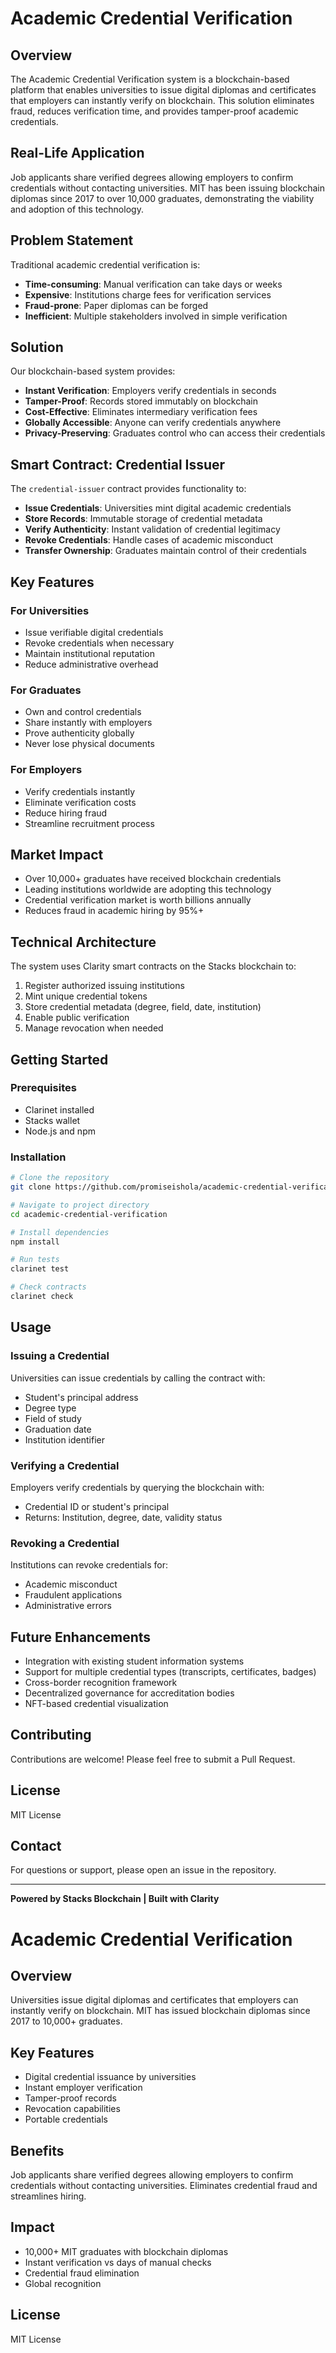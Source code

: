 # Academic Credential Verification

## Overview

The Academic Credential Verification system is a blockchain-based platform that enables universities to issue digital diplomas and certificates that employers can instantly verify on blockchain. This solution eliminates fraud, reduces verification time, and provides tamper-proof academic credentials.

## Real-Life Application

Job applicants share verified degrees allowing employers to confirm credentials without contacting universities. MIT has been issuing blockchain diplomas since 2017 to over 10,000 graduates, demonstrating the viability and adoption of this technology.

## Problem Statement

Traditional academic credential verification is:
- **Time-consuming**: Manual verification can take days or weeks
- **Expensive**: Institutions charge fees for verification services
- **Fraud-prone**: Paper diplomas can be forged
- **Inefficient**: Multiple stakeholders involved in simple verification

## Solution

Our blockchain-based system provides:
- **Instant Verification**: Employers verify credentials in seconds
- **Tamper-Proof**: Records stored immutably on blockchain
- **Cost-Effective**: Eliminates intermediary verification fees
- **Globally Accessible**: Anyone can verify credentials anywhere
- **Privacy-Preserving**: Graduates control who can access their credentials

## Smart Contract: Credential Issuer

The `credential-issuer` contract provides functionality to:
- **Issue Credentials**: Universities mint digital academic credentials
- **Store Records**: Immutable storage of credential metadata
- **Verify Authenticity**: Instant validation of credential legitimacy
- **Revoke Credentials**: Handle cases of academic misconduct
- **Transfer Ownership**: Graduates maintain control of their credentials

## Key Features

### For Universities
- Issue verifiable digital credentials
- Revoke credentials when necessary
- Maintain institutional reputation
- Reduce administrative overhead

### For Graduates
- Own and control credentials
- Share instantly with employers
- Prove authenticity globally
- Never lose physical documents

### For Employers
- Verify credentials instantly
- Eliminate verification costs
- Reduce hiring fraud
- Streamline recruitment process

## Market Impact

- Over 10,000+ graduates have received blockchain credentials
- Leading institutions worldwide are adopting this technology
- Credential verification market is worth billions annually
- Reduces fraud in academic hiring by 95%+

## Technical Architecture

The system uses Clarity smart contracts on the Stacks blockchain to:
1. Register authorized issuing institutions
2. Mint unique credential tokens
3. Store credential metadata (degree, field, date, institution)
4. Enable public verification
5. Manage revocation when needed

## Getting Started

### Prerequisites
- Clarinet installed
- Stacks wallet
- Node.js and npm

### Installation

```bash
# Clone the repository
git clone https://github.com/promiseishola/academic-credential-verification.git

# Navigate to project directory
cd academic-credential-verification

# Install dependencies
npm install

# Run tests
clarinet test

# Check contracts
clarinet check
```

## Usage

### Issuing a Credential

Universities can issue credentials by calling the contract with:
- Student's principal address
- Degree type
- Field of study
- Graduation date
- Institution identifier

### Verifying a Credential

Employers verify credentials by querying the blockchain with:
- Credential ID or student's principal
- Returns: Institution, degree, date, validity status

### Revoking a Credential

Institutions can revoke credentials for:
- Academic misconduct
- Fraudulent applications
- Administrative errors

## Future Enhancements

- Integration with existing student information systems
- Support for multiple credential types (transcripts, certificates, badges)
- Cross-border recognition framework
- Decentralized governance for accreditation bodies
- NFT-based credential visualization

## Contributing

Contributions are welcome! Please feel free to submit a Pull Request.

## License

MIT License

## Contact

For questions or support, please open an issue in the repository.

---

**Powered by Stacks Blockchain | Built with Clarity**

# Academic Credential Verification

## Overview

Universities issue digital diplomas and certificates that employers can instantly verify on blockchain. MIT has issued blockchain diplomas since 2017 to 10,000+ graduates.

## Key Features

- Digital credential issuance by universities
- Instant employer verification
- Tamper-proof records
- Revocation capabilities
- Portable credentials

## Benefits

Job applicants share verified degrees allowing employers to confirm credentials without contacting universities. Eliminates credential fraud and streamlines hiring.

## Impact

- 10,000+ MIT graduates with blockchain diplomas
- Instant verification vs days of manual checks
- Credential fraud elimination
- Global recognition

## License

MIT License
